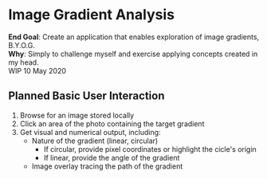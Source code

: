 # Image Gradient Analysis
<b>End Goal</b>: Create an application that enables exploration of image gradients, B.Y.O.G.<br>
<b>Why</b>: Simply to challenge myself and exercise applying concepts created in my head.<br>
WIP 10 May 2020


## Planned Basic User Interaction
1. Browse for an image stored locally
2. Click an area of the photo containing the target gradient
3. Get visual and numerical output, including:
   * Nature of the gradient (linear, circular)
      * If circular, provide pixel coordinates or highlight the cicle's origin
      * If linear, provide the angle of the gradient
   * Image overlay tracing the path of the gradient
